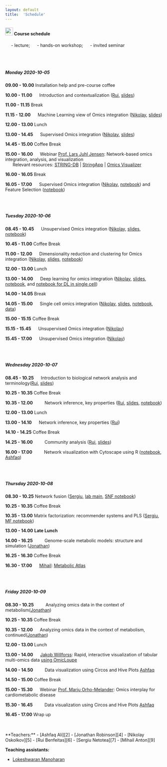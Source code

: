 ```yaml
---
layout: default
title:  'Schedule'
---
```

#### <img border="0" src="https://www.svgrepo.com/show/20800/event-date-and-time-symbol.svg" width="25" height="25"> Course schedule

<img border="0" src="https://www.svgrepo.com/show/7321/teacher.svg" width="15" height="15"> - lecture; 
<img border="0" src="https://www.svgrepo.com/show/7421/computer.svg" width="15" height="15"> - hands-on workshop; 
<img border="0" src="https://www.svgrepo.com/show/307069/public-speaking-speak-tell-talk.svg" width="15" height="15"> - invited seminar  
<br>
<br>
<br>
##### Monday 2020-10-05

**09.00 - 10.00** Installation help and pre-course coffee

**10.00 - 11.00** <img border="0" src="https://www.svgrepo.com/show/7321/teacher.svg" width="15" height="15"> Introduction and contextualization ([Rui][6], [slides](./session_intro/course_intro.pdf))

**11.00 - 11.15** Break

**11.15 - 12.00** <img border="0" src="https://www.svgrepo.com/show/7321/teacher.svg" width="15" height="15"> Machine Learning view of Omics integration ([Nikolay][5], [slides](.session_ml/MachineLearningViewOmicsIntegration_Oskolkov.pdf))

**12.00 - 13.00** Lunch

**13.00 - 14.45** <img border="0" src="https://www.svgrepo.com/show/7321/teacher.svg" width="15" height="15"> Supervised Omics integration ([Nikolay][5], [slides](./session_ml/SupervisedOMICsIntegration/SupervisedOmicsIntegration_Oskolkov.pdf))

**14.45 - 15.00** Coffee Break

**15.00 - 16.00** <img border="0" src="https://www.svgrepo.com/show/307069/public-speaking-speak-tell-talk.svg" width="15" height="15"> Webinar [Prof. Lars Juhl Jensen][1]: Network-based omics integration, analysis, and visualization  
&nbsp;&nbsp;&nbsp;&nbsp;&nbsp;&nbsp;Relevant resources: [STRING-DB](https://string-db.org/) | [StringApp](https://pubmed.ncbi.nlm.nih.gov/30450911/) | [Omics Visualizer](https://f1000research.com/articles/9-157)

**16.00 - 16.05** Break

**16.05 - 17.00** <img border="0" src="https://www.svgrepo.com/show/7421/computer.svg" width="15" height="15"> Supervised Omics integration ([Nikolay][5], [notebook](./session_ml/SupervisedOMICsIntegration/supervised_omics_integr_CLL.html)) and Feature Selection ([notebook](./session_ml/FeatureSelectionIntegrOMICs/OmicsIntegration_FeatureSelection.html))

<br>
<br>

##### Tuesday 2020-10-06

**08.45 - 10.45** <img border="0" src="https://www.svgrepo.com/show/7321/teacher.svg" width="15" height="15"> Unsupervised Omics integration ([Nikolay][5], [slides](./session_ml/UnsupervisedOMICsIntegration/UnsupervisedOmicsIntegration_Oskolkov.pdf), [notebook](./session_ml/UnsupervisedOMICsIntegration/UnsupervisedOMICsIntegration.html))

**10.45 - 11.00** Coffee Break

**11.00 - 12.00** <img border="0" src="https://www.svgrepo.com/show/7321/teacher.svg" width="15" height="15"> Dimensionality reduction and clustering for Omics integration ([Nikolay][5], [slides](./session_ml/DimReductSingleCell/DimensionReduction_Oskolkov.pdf), [notebook](./session_ml/DimReductSingleCell/OmicsIntegration_DimensionReduction.html))

**12.00 - 13.00** Lunch

**13.00 - 14.00** <img border="0" src="https://www.svgrepo.com/show/7321/teacher.svg" width="15" height="15"> Deep learning for omics integration ([Nikolay][5], [slides](./session_ml/DeepLearningDataIntegration/DeepLearningOmicsIntegration_Oskolkov.pdf), [notebook](./session_ml/DeepLearningDataIntegration/DeepLearningDataIntegration.html), and [notebook for DL in single cell](./session_ml/DeepLearningDataIntegration/DeepLearning_SingleCell_10X_1.3Mcells.html))

**14.00 - 14.05** Break

**14.05 - 15.00** <img border="0" src="https://www.svgrepo.com/show/7321/teacher.svg" width="15" height="15"> Single cell omics integration ([Nikolay][5], [slides](./session_ml/SingleCell/SingleCellOmicsIntegration_Oskolkov.pdf), [notebook](./session_ml/SingleCell/SingleCell_OmicsIntegration.html), [data](https://drive.google.com/file/d/1hBeh2L5PC-T87YObCmJv4Qcm59IqkkOf/view?usp=sharing))

**15.00 - 15.15** Coffee Break

**15.15 - 15.45** <img border="0" src="https://www.svgrepo.com/show/7421/computer.svg" width="15" height="15"> Unsupervised Omics integration ([Nikolay][5])

**15.45 - 17.00** <img border="0" src="https://www.svgrepo.com/show/7421/computer.svg" width="15" height="15"> Unsupervised Omics integration ([Nikolay][5])

<br>
<br>

##### Wednesday 2020-10-07

**08.45 - 10.25** <img border="0" src="https://www.svgrepo.com/show/7321/teacher.svg" width="15" height="15"> Introduction to biological network analysis and terminology([Rui][6], [slides](./session_topology/1Introduction.pdf))

**10.25 - 10.35** Coffee Break

**10.35 - 12.00** <img border="0" src="https://www.svgrepo.com/show/7321/teacher.svg" width="15" height="15"><img border="0" src="https://www.svgrepo.com/show/7421/computer.svg" width="15" height="15"> Network inference, key properties ([Rui][6], [slides](./session_topology/2Network_inference.pdf), [notebook](./session_topology/lab.html))

**12.00 - 13.00** Lunch

**13.00 - 14.10** <img border="0" src="https://www.svgrepo.com/show/7421/computer.svg" width="15" height="15"> Network inference, key properties ([Rui][6])

**14.10 - 14.25** Coffee Break

**14.25 - 16.00** <img border="0" src="https://www.svgrepo.com/show/7321/teacher.svg" width="15" height="15"><img border="0" src="https://www.svgrepo.com/show/7421/computer.svg" width="15" height="15"> Community analysis ([Rui][6], [slides](./session_topology/3Community_analysis.pdf))

**16.00 - 17.00** <img border="0" src="https://www.svgrepo.com/show/7321/teacher.svg" width="15" height="15"><img border="0" src="https://www.svgrepo.com/show/7421/computer.svg" width="15" height="15"> Network visualization with Cytoscape using R ([notebook](./session_visualization/Cytoscape_tutorial.html), [Ashfaq][2])

<br>
<br>

##### Thursday 2020-10-08

**08.30 - 10.25** Network fusion ([Sergiu][7], [lab main](./session_nmf/Lab.html), [SNF notebook](./session_nmf/SNF_main.html))

**10.25 - 10.35** Coffee Break

**10.35 - 13.00** Matrix factorization: recommender systems and PLS ([Sergiu][7], [MF notebook](./session_nmf/MF_main.html))

**13.00 - 14.00** **Late Lunch**

**14.00 - 16.25** <img border="0" src="https://www.svgrepo.com/show/7321/teacher.svg" width="15" height="15"><img border="0" src="https://www.svgrepo.com/show/7421/computer.svg" width="15" height="15"> Genome-scale metabolic models: structure and simulation ([Jonathan][4])

**16.25 - 16.30** Coffee Break

**16.30 - 17.00** <img border="0" src="https://www.svgrepo.com/show/307069/public-speaking-speak-tell-talk.svg" width="15" height="15"> [Mihail][9]: [Metabolic Atlas][12]

<br>
<br>

##### Friday 2020-10-09

**08.30 - 10.25** <img border="0" src="https://www.svgrepo.com/show/7321/teacher.svg" width="15" height="15"><img border="0" src="https://www.svgrepo.com/show/7421/computer.svg" width="15" height="15"> Analyzing omics data in the context of metabolism([Jonathan][4])

**10.25 - 10.35** Coffee Break

**10.35 - 12.00** <img border="0" src="https://www.svgrepo.com/show/7421/computer.svg" width="15" height="15"> Analyzing omics data in the context of metabolism, continued([Jonathan][4])

**12.00 - 13.00** Lunch

**13.00 - 14.00** <img border="0" src="https://www.svgrepo.com/show/307069/public-speaking-speak-tell-talk.svg" width="15" height="15"> [Jakob Willforss][10]: Rapid, interactive visualization of tabular multi-omics data [using OmicLoupe][11]

**14.00 - 14.50** <img border="0" src="https://www.svgrepo.com/show/7321/teacher.svg" width="15" height="15"><img border="0" src="https://www.svgrepo.com/show/7421/computer.svg" width="15" height="15"> Data visualization using Circos and Hive Plots [Ashfaq][2]

**14.50 - 15.00** Coffee Break

**15.00 - 15.30** <img border="0" src="https://www.svgrepo.com/show/307069/public-speaking-speak-tell-talk.svg" width="15" height="15"> Webinar [Prof. Marju Orho-Melander][3]: Omics interplay for cardiometabolic disease

**15.30 - 16.45** <img border="0" src="https://www.svgrepo.com/show/7321/teacher.svg" width="15" height="15"><img border="0" src="https://www.svgrepo.com/show/7421/computer.svg" width="15" height="15"> Data visualization using Circos and Hive Plots [Ashfaq][2]  

**16.45 - 17.00** Wrap up  

<br>
<br>
**Teachers:**
- [Ashfaq Ali][2]
- [Jonathan Robinson][4]
- [Nikolay Oskolkov][5]
- [Rui Benfeitas][6]
- [Sergiu Netotea][7]
- [Mihail Anton][9]

**Teaching assistants:**
- [Lokeshwaran Manoharan][8]


[1]: https://jensenlab.org/people/larsjuhljensen/
[2]: https://nbis.se/about/staff/ashfaq-ali/
[3]: https://www.ludc.lu.se/marju-orho-melander-professor-of-genetic-epidemiology-pi
[4]: https://nbis.se/about/staff/jonathan-robinson/
[5]: https://nbis.se/about/staff/nikolay-oskolkov/
[6]: https://nbis.se/about/staff/rui-benfeitas/
[7]: https://nbis.se/about/staff/sergiu-netotea/
[8]: https://nbis.se/about/staff/lokeshwaran-manoharan/
[9]: https://nbis.se/about/staff/mihail-anton
[10]: https://www.linkedin.com/in/jakobwillforss
[11]: https://github.com/ComputationalProteomics/OmicLoupe
[12]: https://www.metabolicatlas.org/
